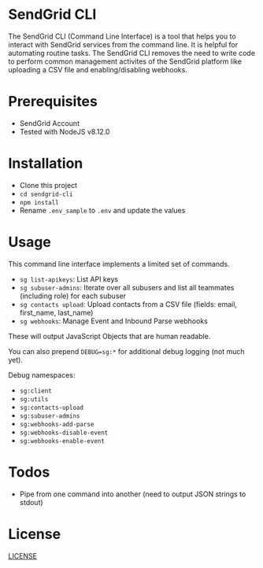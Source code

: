 # SendGrid CLI

The SendGrid CLI (Command Line Interface) is a tool that helps you to interact with SendGrid services from the command line.  It is helpful for automating routine tasks.  The SendGrid CLI removes the need to write code to perform common management activites of the SendGrid platform like uploading a CSV file and enabling/disabling webhooks.

# Prerequisites

* SendGrid Account
* Tested with NodeJS v8.12.0

# Installation

* Clone this project
* `cd sendgrid-cli`
* `npm install`
* Rename `.env_sample` to `.env` and update the values

# Usage

This command line interface implements a limited set of commands.

* `sg list-apikeys`: List API keys
* `sg subuser-admins`: Iterate over all subusers and list all teammates (including role) for each subuser
* `sg contacts upload`: Upload contacts from a CSV file (fields: email, first_name, last_name)
* `sg webhooks`: Manage Event and Inbound Parse webhooks

These will output JavaScript Objects that are human readable.

You can also prepend `DEBUG=sg:*` for additional debug logging (not much yet).

Debug namespaces:
* `sg:client`
* `sg:utils`
* `sg:contacts-upload`
* `sg:subuser-admins`
* `sg:webhooks-add-parse`
* `sg:webhooks-disable-event`
* `sg:webhooks-enable-event`

# Todos

* Pipe from one command into another (need to output JSON strings to stdout)

# License

[LICENSE](LICENSE)